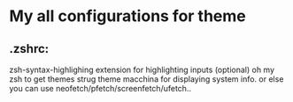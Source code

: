 # My all configurations for theme
## .zshrc:
zsh-syntax-highlighing extension for highlighting inputs (optional)
oh my zsh to get themes
strug theme
macchina for displaying system info. or else you can use neofetch/pfetch/screenfetch/ufetch..
